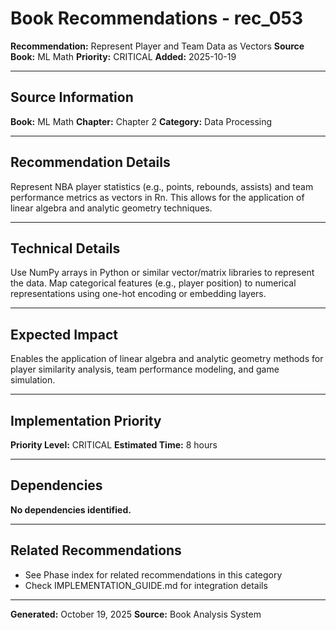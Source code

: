 # Book Recommendations - rec_053

**Recommendation:** Represent Player and Team Data as Vectors
**Source Book:** ML Math
**Priority:** CRITICAL
**Added:** 2025-10-19

---

## Source Information

**Book:** ML Math
**Chapter:** Chapter 2
**Category:** Data Processing

---

## Recommendation Details

Represent NBA player statistics (e.g., points, rebounds, assists) and team performance metrics as vectors in Rn. This allows for the application of linear algebra and analytic geometry techniques.

---

## Technical Details

Use NumPy arrays in Python or similar vector/matrix libraries to represent the data. Map categorical features (e.g., player position) to numerical representations using one-hot encoding or embedding layers.

---

## Expected Impact

Enables the application of linear algebra and analytic geometry methods for player similarity analysis, team performance modeling, and game simulation.

---

## Implementation Priority

**Priority Level:** CRITICAL
**Estimated Time:** 8 hours

---

## Dependencies

**No dependencies identified.**

---

## Related Recommendations

- See Phase index for related recommendations in this category
- Check IMPLEMENTATION_GUIDE.md for integration details

---

**Generated:** October 19, 2025
**Source:** Book Analysis System
